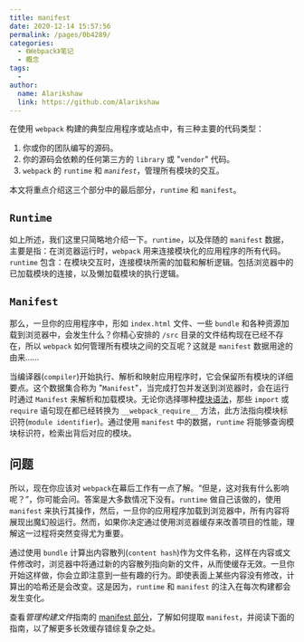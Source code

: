 ```yaml
---
title: manifest
date: 2020-12-14 15:57:56
permalink: /pages/0b4289/
categories:
  - 《Webpack》笔记
  - 概念
tags:
  - 
author: 
  name: Alarikshaw
  link: https://github.com/Alarikshaw
---
```


在使用 `webpack` 构建的典型应用程序或站点中，有三种主要的代码类型：

1. 你或你的团队编写的源码。
2. 你的源码会依赖的任何第三方的 `library` 或 "`vendor`" 代码。
3. `webpack` 的 `runtime` 和 *`manifest`*，管理所有模块的交互。

本文将重点介绍这三个部分中的最后部分，`runtime` 和 `manifest`。

## `Runtime`

如上所述，我们这里只简略地介绍一下。`runtime`，以及伴随的 `manifest` 数据，主要是指：在浏览器运行时，`webpack` 用来连接模块化的应用程序的所有代码。`runtime` 包含：在模块交互时，连接模块所需的加载和解析逻辑。包括浏览器中的已加载模块的连接，以及懒加载模块的执行逻辑。

## `Manifest`

那么，一旦你的应用程序中，形如 `index.html` 文件、一些 `bundle` 和各种资源加载到浏览器中，会发生什么？你精心安排的 `/src` 目录的文件结构现在已经不存在，所以 `webpack` 如何管理所有模块之间的交互呢？这就是 `manifest` 数据用途的由来……

当编译器(`compiler`)开始执行、解析和映射应用程序时，它会保留所有模块的详细要点。这个数据集合称为 "`Manifest`"，当完成打包并发送到浏览器时，会在运行时通过 `Manifest` 来解析和加载模块。无论你选择哪种[模块语法](https://www.webpackjs.com/api/module-methods)，那些 `import` 或 `require` 语句现在都已经转换为 `__webpack_require__` 方法，此方法指向模块标识符(`module identifier`)。通过使用 `manifest` 中的数据，`runtime` 将能够查询模块标识符，检索出背后对应的模块。

## 问题

所以，现在你应该对 `webpack`在幕后工作有一点了解。“但是，这对我有什么影响呢？”，你可能会问。答案是大多数情况下没有。`runtime` 做自己该做的，使用 `manifest` 来执行其操作，然后，一旦你的应用程序加载到浏览器中，所有内容将展现出魔幻般运行。然而，如果你决定通过使用浏览器缓存来改善项目的性能，理解这一过程将突然变得尤为重要。

通过使用 `bundle` 计算出内容散列(`content hash`)作为文件名称，这样在内容或文件修改时，浏览器中将通过新的内容散列指向新的文件，从而使缓存无效。一旦你开始这样做，你会立即注意到一些有趣的行为。即使表面上某些内容没有修改，计算出的哈希还是会改变。这是因为，`runtime` 和 `manifest` 的注入在每次构建都会发生变化。

查看*管理构建文件*指南的 [manifest 部分](https://www.webpackjs.com/guides/output-management#the-manifest)，了解如何提取 `manifest`，并阅读下面的指南，以了解更多长效缓存错综复杂之处。